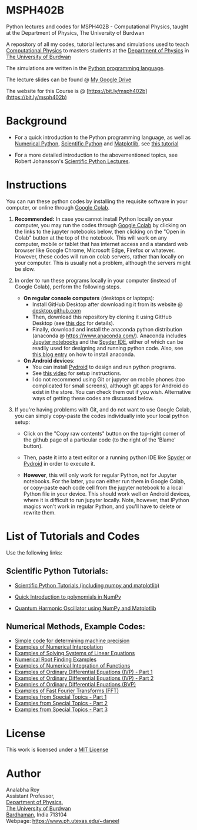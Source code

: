 MSPH402B
============================================

Python lectures and codes for MSPH402B - Computational Physics, taught at the Department of Physics, The University of Burdwan

A repository of all my codes, tutorial lectures and simulations used to teach [Computational Physics](https://bit.ly/mphys0402b) to masters students at the 
[Department of Physics](https://sites.google.com/a/phys.buruniv.ac.in/physics/) in [The University of Burdwan](https://www.buruniv.ac.in/)

The simulations are written in the [Python programming language](https://www.python.org/about/gettingstarted/).

The lecture slides can be found @ [My Google Drive](https://drive.google.com/drive/folders/0B1MOUTtP6VgCS3FzLUNJSkU3T00?resourcekey=0-Anxa-FXoffLqaPimLzAAWQ&usp=sharing{/google_docs)

The website for this Course is @ [https://bit.ly/msph402b](https://bit.ly/msph402b)

Background
=========================

* For a quick introduction to the Python programming language, as well as [Numerical Python](https://numpy.org), [Scientific Python](https://scipy.org) and [Matplotlib](https://matplotlib.org), see [this tutorial](https://cs231n.github.io/python-numpy-tutorial/)

* For a more detailed introduction to the abovementioned topics, see Robert Johansson's [Scientific Python Lectures](https://github.com/jrjohansson/scientific-python-lectures).

# Instructions

You can run these python codes by installing the requisite software in your computer, or online through [Google Colab](https://colab.research.google.com/).

1. **Recommended:** In case you cannot install Python locally on your computer, you may run the codes through [Google Colab](https://colab.research.google.com/) by clicking on the links to the jupyter notebooks below, then clicking on the "Open in Colab" button at the top of the notebook. This will work on any computer, mobile or tablet that has internet access and a standard web browser like Google Chrome, Microsoft Edge, Firefox or whatever. However, these codes will run on colab servers, rather than locally on your computer. This is usually not a problem, although the servers might be slow.

2. In order to run these programs locally in your computer (instead of Google Colab), perform the following steps.
   
   * **On regular console computers** (desktops or laptops):
     * Install GitHub Desktop after downloading it from its website @ [desktop.github.com](https://desktop.github.com/)
     * Then, download this repository by cloning it using GitHub Desktop (see [this doc](https://docs.github.com/en/desktop/contributing-and-collaborating-using-github-desktop/adding-and-cloning-repositories/cloning-a-repository-from-github-to-github-desktop)  for details).
     * Finally, download and install the anaconda python distribution (anaconda @ https://www.anaconda.com/). Anaconda includes [Jupyter notebooks](https://jupyter.org/) and the [Spyder IDE](https://www.spyder-ide.org/), either of which can be readily used for designing and running python code. Also, see [this blog entry](https://fangohr.github.io/blog/installation-of-python-spyder-numpy-sympy-scipy-pytest-matplotlib-via-anaconda.html) on how to install anaconda.
   * **On Android devices**: 
     * You can install [Pydroid](https://play.google.com/store/apps/details?id=ru.iiec.pydroid3) to design and run python programs. 
     * See [this video](https://drive.google.com/file/d/1xnr4iZRtfbx4LQ2d7Cl3fOdQ6Utb80zI/view?usp=sharing) for setup instructions. 
     * I do not recommend using Git or jupyter on mobile phones (too complicated for small screens), although git apps for Android do exist in the store. You can check them out if you wish. Alternative ways of getting these codes are discussed below.

3. If you're having problems with Git, and do not want to use Google Colab, you can simply copy-paste the codes individually into your local python setup:
   
   * Click on the "Copy raw contents" button on the top-right corner of the github page of a particular code (to the right of the 'Blame' button).
   
   * Then, paste it into a text editor or a running python IDE like [Spyder](https://www.spyder-ide.org/) or [Pydroid](https://play.google.com/store/apps/details?id=ru.iiec.pydroid3) in order to execute it. 
   
   * **However**, this will only work for regular Python, not for Jupyter notebooks. For the latter, you can either run them in Google Colab, or copy-paste each code cell from the jupyter notebook to a local Python file in your device. This should work well on Android devices, where it is difficult to run jupyter locally. Note, however, that IPython magics won't work in regular Python, and you'll have to delete or rewrite them.

List of Tutorials and Codes
=========================

Use the following links:

## Scientific Python Tutorials:

* [Scientific Python Tutorials (including numpy and matplotlib)](https://github.com/hariseldon99/scientific-python-lectures)

* [Quick Introduction to polynomials in NumPy](https://kitchingroup.cheme.cmu.edu/blog/2013/01/22/Polynomials-in-python/)

* [Quantum Harmonic Oscillator using NumPy and Matplotlib](https://github.com/hariseldon99/Quantum-Harmonic-Numpy)

## Numerical Methods, Example Codes:

* [Simple code for determining machine precision](01-MachinePrecision/mprecis.py) 
* [Examples of Numerical Interpolation](Interpolation_all.ipynb)
* [Examples of Solving Systems of Linear Equations](Computational_Linear_Algebra_all.ipynb)
* [Numerical Root Finding Examples](Root_Finding.ipynb)
* [Examples of Numerical Integration of Functions](Integration.ipynb)
* [Examples of Ordinary Differential Equations (IVP) - Part 1](ODE_IVP_Pt1.ipynb)
* [Examples of Ordinary Differential Equations (IVP) - Part 2](ODE_IVP_Pt2.ipynb)
* [Examples of Ordinary Differential Equations (BVP)](ODE_BVP.ipynb)
* [Examples of Fast Fourier Transforms (FFT)](FFT.ipynb)
* [Examples from Special Topics - Part 1](Special_Topics_Pt1.ipynb)
* [Examples from Special Topics - Part 2](Special_Topics_Pt2.ipynb)
* [Examples from Special Topics - Part 3](Special_Topics_Pt3.ipynb)

License
=======

This work is licensed under a [MIT License](LICENSE)

Author
=======

Analabha Roy  
Assistant Professor,  
[Department of Physics](https://sites.google.com/a/phys.buruniv.ac.in/physics/),  
[The University of Burdwan](https://www.buruniv.ac.in/)  
[Bardhaman](https://en.wikivoyage.org/wiki/Bardhaman), India 713104  
Webpage: https://www.ph.utexas.edu/~daneel
